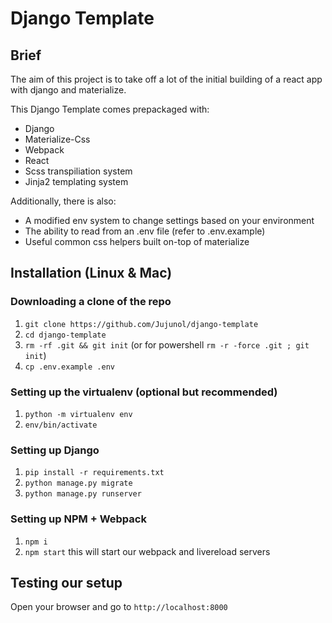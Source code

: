 # Django Template

## Brief

The aim of this project is to take off a lot of the initial building of a react app with django and materialize.

This Django Template comes prepackaged with:
- Django
- Materialize-Css
- Webpack
- React
- Scss transpiliation system
- Jinja2 templating system

Additionally, there is also:
- A modified env system to change settings based on your environment
- The ability to read from an .env file (refer to .env.example)
- Useful common css helpers built on-top of materialize


## Installation (Linux & Mac)

### Downloading a clone of the repo
1. `git clone https://github.com/Jujunol/django-template`
1. `cd django-template`
1. `rm -rf .git && git init` (or for powershell `rm -r -force .git ; git init`)
1. `cp .env.example .env`

### Setting up the virtualenv (optional but recommended)
1. `python -m virtualenv env`
1. `env/bin/activate`

### Setting up Django
1. `pip install -r requirements.txt`
1. `python manage.py migrate`
1. `python manage.py runserver`

### Setting up NPM + Webpack
1. `npm i`
1. `npm start` this will start our webpack and livereload servers


## Testing our setup
Open your browser and go to `http://localhost:8000`